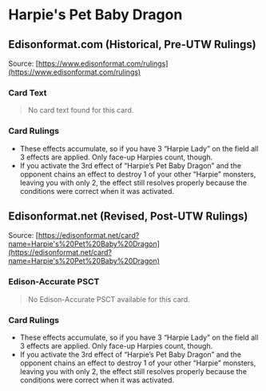 # Harpie's Pet Baby Dragon

## Edisonformat.com (Historical, Pre-UTW Rulings)

Source: [https://www.edisonformat.com/rulings](https://www.edisonformat.com/rulings)

### Card Text

> No card text found for this card.

### Card Rulings

*   These effects accumulate, so if you have 3 “Harpie Lady” on the field all 3 effects are applied. Only face-up Harpies count, though.
*   If you activate the 3rd effect of “Harpie’s Pet Baby Dragon” and the opponent chains an effect to destroy 1 of your other “Harpie” monsters, leaving you with only 2, the effect still resolves properly because the conditions were correct when it was activated.

## Edisonformat.net (Revised, Post-UTW Rulings)

Source: [https://edisonformat.net/card?name=Harpie's%20Pet%20Baby%20Dragon](https://edisonformat.net/card?name=Harpie's%20Pet%20Baby%20Dragon)

### Edison-Accurate PSCT

> No Edison-Accurate PSCT available for this card.

### Card Rulings

*   These effects accumulate, so if you have 3 “Harpie Lady” on the field all 3 effects are applied. Only face-up Harpies count, though.
*   If you activate the 3rd effect of “Harpie’s Pet Baby Dragon” and the opponent chains an effect to destroy 1 of your other “Harpie” monsters, leaving you with only 2, the effect still resolves properly because the conditions were correct when it was activated.
            